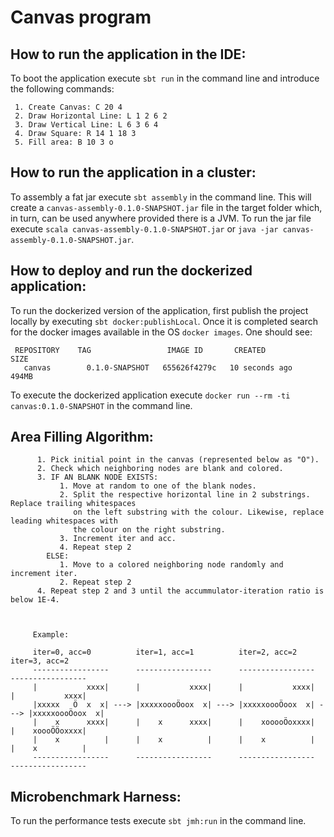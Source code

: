 # Canvas program

## How to run the application in the IDE:
To boot the application execute ```sbt run``` in the command line and introduce the following commands:

     1. Create Canvas: C 20 4
     2. Draw Horizontal Line: L 1 2 6 2
     3. Draw Vertical Line: L 6 3 6 4
     4. Draw Square: R 14 1 18 3
     5. Fill area: B 10 3 o


## How to run the application in a cluster:

To assembly a fat jar execute ```sbt assembly``` in the command line. This will create
a ```canvas-assembly-0.1.0-SNAPSHOT.jar``` file in the target folder which, in turn,
can be used anywhere provided there is a JVM. To run the jar file execute
```scala canvas-assembly-0.1.0-SNAPSHOT.jar``` or ```java -jar canvas-assembly-0.1.0-SNAPSHOT.jar```.


## How to deploy and run the dockerized application:

To run the dockerized version of the application, first publish the project locally
by executing ```sbt docker:publishLocal```. Once it is completed search for the
docker images available in the OS ```docker images```. One should see:

     REPOSITORY    TAG                 IMAGE ID       CREATED          SIZE
       canvas        0.1.0-SNAPSHOT   655626f4279c   10 seconds ago   494MB


To execute the dockerized application execute ```docker run --rm -ti canvas:0.1.0-SNAPSHOT```
in the command line.


## Area Filling Algorithm:

          1. Pick initial point in the canvas (represented below as "Ö").
          2. Check which neighboring nodes are blank and colored.
          3. IF AN BLANK NODE EXISTS:
               1. Move at random to one of the blank nodes.
               2. Split the respective horizontal line in 2 substrings. Replace trailing whitespaces
                  on the left substring with the colour. Likewise, replace leading whitespaces with
                  the colour on the right substring.
               3. Increment iter and acc.
               4. Repeat step 2
            ELSE:
               1. Move to a colored neighboring node randomly and increment iter.
               2. Repeat step 2
          4. Repeat step 2 and 3 until the accummulator-iteration ratio is below 1E-4.



         Example:

         iter=0, acc=0          iter=1, acc=1          iter=2, acc=2          iter=3, acc=2
         -----------------      -----------------      -----------------      -----------------
         |           xxxx|      |           xxxx|      |           xxxx|      |           xxxx|
         |xxxxx   Ö  x  x| ---> |xxxxxoooÖoox  x| ---> |xxxxxoooÖoox  x| ---> |xxxxxoooÖoox  x|
         |    x      xxxx|      |    x      xxxx|      |    xooooÖoxxxx|      |    xoooÖÖoxxxx|
         |    x          |      |    x          |      |    x          |      |    x          |
         -----------------      -----------------      -----------------      -----------------


## Microbenchmark Harness:

To run the performance tests execute ```sbt jmh:run``` in the command line.





